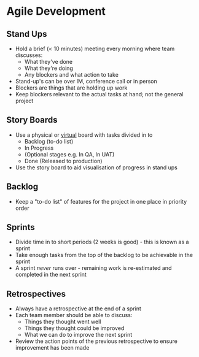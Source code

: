 Agile Development
=================

Stand Ups
---------

* Hold a brief (< 10 minutes) meeting every morning where team discusses:
  * What they've done
  * What they're doing
  * Any blockers and what action to take
* Stand-up's can be over IM, conference call or in person
* Blockers are things that are holding up work
* Keep blockers relevant to the actual tasks at hand; not the general project

Story Boards
------------

* Use a physical or [virtual](http://trello.com) board with tasks divided in to
  * Backlog (to-do list)
  * In Progress
  * (Optional stages e.g. In QA, In UAT)
  * Done (Released to production)
* Use the story board to aid visualisation of progress in stand ups

Backlog
-------

* Keep a "to-do list" of features for the project in one place in priority order

Sprints
-------

* Divide time in to short periods (2 weeks is good) - this is known as a sprint
* Take enough tasks from the top of the backlog to be achievable in the sprint
* A sprint _never_ runs over - remaining work is re-estimated and completed in the next sprint

Retrospectives
--------------

* Always have a retrospective at the end of a sprint
* Each team member should be able to discuss:
  * Things they thought went well
  * Things they thought could be improved
  * What we can do to improve the next sprint
* Review the action points of the previous retrospective to ensure improvement has been made
